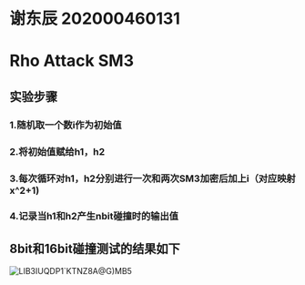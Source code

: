 # 谢东辰 202000460131
# Rho Attack SM3
## 实验步骤
### 1.随机取一个数i作为初始值
### 2.将初始值赋给h1，h2
### 3.每次循环对h1，h2分别进行一次和两次SM3加密后加上i（对应映射x^2+1)
### 4.记录当h1和h2产生nbit碰撞时的输出值
## 8bit和16bit碰撞测试的结果如下
![LIB3IUQDP1`KTNZ8A@G)MB5](https://user-images.githubusercontent.com/109883893/181028820-99b2f5a1-09ae-41c8-b8b8-a5bb75383322.png)
